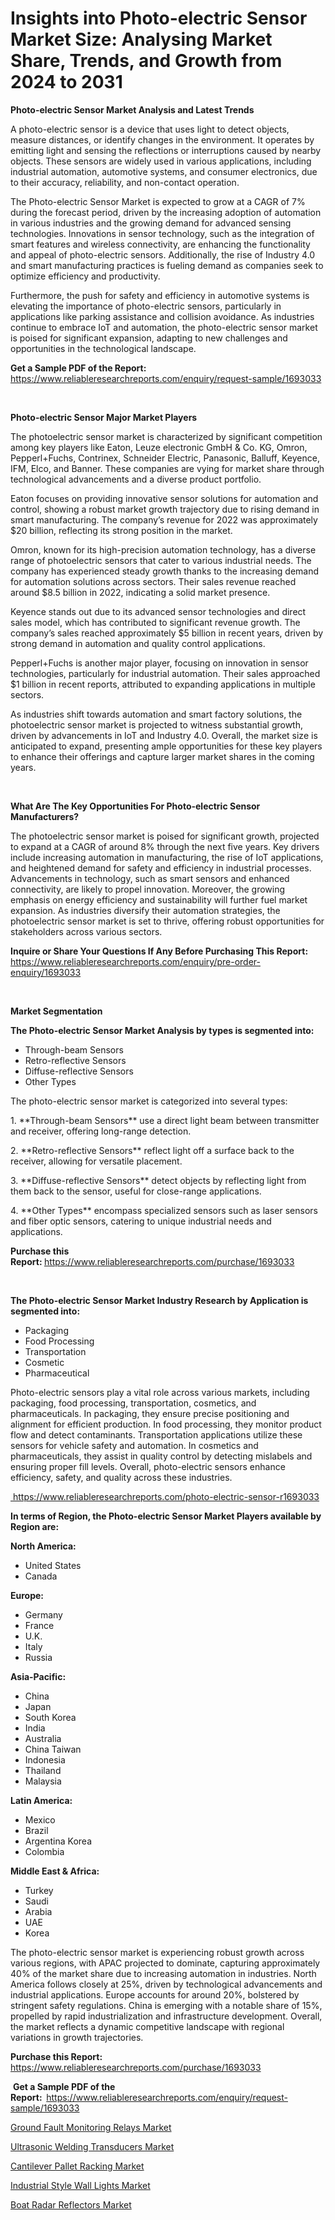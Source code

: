 <p><h1>Insights into Photo-electric Sensor Market Size: Analysing Market Share, Trends, and Growth from 2024 to 2031</h1></p><p><strong>Photo-electric Sensor Market Analysis and Latest Trends</strong></p>
<p><p>A photo-electric sensor is a device that uses light to detect objects, measure distances, or identify changes in the environment. It operates by emitting light and sensing the reflections or interruptions caused by nearby objects. These sensors are widely used in various applications, including industrial automation, automotive systems, and consumer electronics, due to their accuracy, reliability, and non-contact operation.</p><p>The Photo-electric Sensor Market is expected to grow at a CAGR of 7% during the forecast period, driven by the increasing adoption of automation in various industries and the growing demand for advanced sensing technologies. Innovations in sensor technology, such as the integration of smart features and wireless connectivity, are enhancing the functionality and appeal of photo-electric sensors. Additionally, the rise of Industry 4.0 and smart manufacturing practices is fueling demand as companies seek to optimize efficiency and productivity.</p><p>Furthermore, the push for safety and efficiency in automotive systems is elevating the importance of photo-electric sensors, particularly in applications like parking assistance and collision avoidance. As industries continue to embrace IoT and automation, the photo-electric sensor market is poised for significant expansion, adapting to new challenges and opportunities in the technological landscape.</p></p>
<p><strong>Get a Sample PDF of the Report:&nbsp;</strong> <a href="https://www.reliableresearchreports.com/enquiry/request-sample/1693033?utm_campaign=3&utm_medium=2&utm_source=Github&utm_content=ia&utm_term=20102024&utm_id=photo-electric-sensor">https://www.reliableresearchreports.com/enquiry/request-sample/1693033</a></p>
<p>&nbsp;</p>
<p><strong>Photo-electric Sensor Major Market Players</strong></p>
<p><p>The photoelectric sensor market is characterized by significant competition among key players like Eaton, Leuze electronic GmbH & Co. KG, Omron, Pepperl+Fuchs, Contrinex, Schneider Electric, Panasonic, Balluff, Keyence, IFM, Elco, and Banner. These companies are vying for market share through technological advancements and a diverse product portfolio.</p><p>Eaton focuses on providing innovative sensor solutions for automation and control, showing a robust market growth trajectory due to rising demand in smart manufacturing. The company’s revenue for 2022 was approximately $20 billion, reflecting its strong position in the market.</p><p>Omron, known for its high-precision automation technology, has a diverse range of photoelectric sensors that cater to various industrial needs. The company has experienced steady growth thanks to the increasing demand for automation solutions across sectors. Their sales revenue reached around $8.5 billion in 2022, indicating a solid market presence.</p><p>Keyence stands out due to its advanced sensor technologies and direct sales model, which has contributed to significant revenue growth. The company’s sales reached approximately $5 billion in recent years, driven by strong demand in automation and quality control applications.</p><p>Pepperl+Fuchs is another major player, focusing on innovation in sensor technologies, particularly for industrial automation. Their sales approached $1 billion in recent reports, attributed to expanding applications in multiple sectors.</p><p>As industries shift towards automation and smart factory solutions, the photoelectric sensor market is projected to witness substantial growth, driven by advancements in IoT and Industry 4.0. Overall, the market size is anticipated to expand, presenting ample opportunities for these key players to enhance their offerings and capture larger market shares in the coming years.</p></p>
<p>&nbsp;</p>
<p><strong>What Are The Key Opportunities For Photo-electric Sensor Manufacturers?</strong></p>
<p><p>The photoelectric sensor market is poised for significant growth, projected to expand at a CAGR of around 8% through the next five years. Key drivers include increasing automation in manufacturing, the rise of IoT applications, and heightened demand for safety and efficiency in industrial processes. Advancements in technology, such as smart sensors and enhanced connectivity, are likely to propel innovation. Moreover, the growing emphasis on energy efficiency and sustainability will further fuel market expansion. As industries diversify their automation strategies, the photoelectric sensor market is set to thrive, offering robust opportunities for stakeholders across various sectors.</p></p>
<p><strong>Inquire or Share Your Questions If Any Before Purchasing This Report:</strong> <a href="https://www.reliableresearchreports.com/enquiry/pre-order-enquiry/1693033?utm_campaign=3&utm_medium=2&utm_source=Github&utm_content=ia&utm_term=20102024&utm_id=photo-electric-sensor">https://www.reliableresearchreports.com/enquiry/pre-order-enquiry/1693033</a></p>
<p>&nbsp;</p>
<p><strong>Market Segmentation</strong></p>
<p><strong>The Photo-electric Sensor Market Analysis by types is segmented into:</strong></p>
<p><ul><li>Through-beam Sensors</li><li>Retro-reflective Sensors</li><li>Diffuse-reflective Sensors</li><li>Other Types</li></ul></p>
<p><p>The photo-electric sensor market is categorized into several types: </p><p>1. **Through-beam Sensors** use a direct light beam between transmitter and receiver, offering long-range detection.</p><p>2. **Retro-reflective Sensors** reflect light off a surface back to the receiver, allowing for versatile placement.</p><p>3. **Diffuse-reflective Sensors** detect objects by reflecting light from them back to the sensor, useful for close-range applications.</p><p>4. **Other Types** encompass specialized sensors such as laser sensors and fiber optic sensors, catering to unique industrial needs and applications.</p></p>
<p><strong>Purchase this Report:&nbsp;</strong><a href="https://www.reliableresearchreports.com/purchase/1693033?utm_campaign=3&utm_medium=2&utm_source=Github&utm_content=ia&utm_term=20102024&utm_id=photo-electric-sensor">https://www.reliableresearchreports.com/purchase/1693033</a></p>
<p>&nbsp;</p>
<p><strong>The Photo-electric Sensor Market Industry Research by Application is segmented into:</strong></p>
<p><ul><li>Packaging</li><li>Food Processing</li><li>Transportation</li><li>Cosmetic</li><li>Pharmaceutical</li></ul></p>
<p><p>Photo-electric sensors play a vital role across various markets, including packaging, food processing, transportation, cosmetics, and pharmaceuticals. In packaging, they ensure precise positioning and alignment for efficient production. In food processing, they monitor product flow and detect contaminants. Transportation applications utilize these sensors for vehicle safety and automation. In cosmetics and pharmaceuticals, they assist in quality control by detecting mislabels and ensuring proper fill levels. Overall, photo-electric sensors enhance efficiency, safety, and quality across these industries.</p></p>
<p><a href="https://www.reliableresearchreports.com/photo-electric-sensor-r1693033?utm_campaign=3&utm_medium=2&utm_source=Github&utm_content=ia&utm_term=20102024&utm_id=photo-electric-sensor">&nbsp;https://www.reliableresearchreports.com/photo-electric-sensor-r1693033</a></p>
<p><strong>In terms of Region, the Photo-electric Sensor Market Players available by Region are:</strong></p>
<p>
    <p> <strong> North America: </strong>
        <ul>
            <li>United States</li>
            <li>Canada</li>
        </ul>
        </p> 
    <p> <strong> Europe: </strong>
        <ul>
            <li>Germany</li>
            <li>France</li>
            <li>U.K.</li>
            <li>Italy</li>
            <li>Russia</li>
        </ul>
        </p> 
    <p> <strong> Asia-Pacific: </strong>
        <ul>
            <li>China</li>
            <li>Japan</li>
            <li>South Korea</li>
            <li>India</li>
            <li>Australia</li>
            <li>China Taiwan</li>
            <li>Indonesia</li>
            <li>Thailand</li>
            <li>Malaysia</li>
        </ul>
        </p> 
    <p> <strong> Latin America: </strong>
        <ul>
            <li>Mexico</li>
            <li>Brazil</li>
            <li>Argentina Korea</li>
            <li>Colombia</li>
        </ul>
        </p> 
    <p> <strong> Middle East & Africa: </strong>
        <ul>
            <li>Turkey</li>
            <li>Saudi</li>
            <li>Arabia</li>
            <li>UAE</li>
            <li>Korea</li>
        </ul>
    </p>
    </p>
<p><p>The photo-electric sensor market is experiencing robust growth across various regions, with APAC projected to dominate, capturing approximately 40% of the market share due to increasing automation in industries. North America follows closely at 25%, driven by technological advancements and industrial applications. Europe accounts for around 20%, bolstered by stringent safety regulations. China is emerging with a notable share of 15%, propelled by rapid industrialization and infrastructure development. Overall, the market reflects a dynamic competitive landscape with regional variations in growth trajectories.</p></p>
<p><strong>Purchase this Report: </strong><a href="https://www.reliableresearchreports.com/purchase/1693033?utm_campaign=3&utm_medium=2&utm_source=Github&utm_content=ia&utm_term=20102024&utm_id=photo-electric-sensor">https://www.reliableresearchreports.com/purchase/1693033</a></p>
<p>&nbsp;<strong>Get a Sample PDF of the Report:&nbsp;&nbsp;</strong><a href="https://www.reliableresearchreports.com/enquiry/request-sample/1693033?utm_campaign=3&utm_medium=2&utm_source=Github&utm_content=ia&utm_term=20102024&utm_id=photo-electric-sensor">https://www.reliableresearchreports.com/enquiry/request-sample/1693033</a></p>
<p><strong></strong></p>
<p><p><a href="https://github.com/lambertr3e8v/Market-Research-Report-List-1/blob/main/ground-fault-monitoring-relays-market.md?utm_campaign=3&utm_medium=2&utm_source=Github&utm_content=ia&utm_term=20102024&utm_id=photo-electric-sensor">Ground Fault Monitoring Relays Market</a></p><p><a href="https://www.linkedin.com/pulse/digital-transformation-ultrasonic-welding-transducers-industry-jiqbe?utm_campaign=3&utm_medium=2&utm_source=Github&utm_content=ia&utm_term=20102024&utm_id=photo-electric-sensor">Ultrasonic Welding Transducers Market</a></p><p><a href="https://www.linkedin.com/pulse/cantilever-pallet-racking-market-research-report-2024-2031-lrsce?utm_campaign=3&utm_medium=2&utm_source=Github&utm_content=ia&utm_term=20102024&utm_id=photo-electric-sensor">Cantilever Pallet Racking Market</a></p><p><a href="https://issuu.com/reportprime-2/docs/industrial-style-wall-lights-market_d2f2e6f730f94a?utm_campaign=3&utm_medium=2&utm_source=Github&utm_content=ia&utm_term=20102024&utm_id=photo-electric-sensor">Industrial Style Wall Lights Market</a></p><p><a href="https://issuu.com/reportprime-2/docs/boat-radar-reflectors-market-size-2_af840853a5df32?utm_campaign=3&utm_medium=2&utm_source=Github&utm_content=ia&utm_term=20102024&utm_id=photo-electric-sensor">Boat Radar Reflectors Market</a></p></p>
